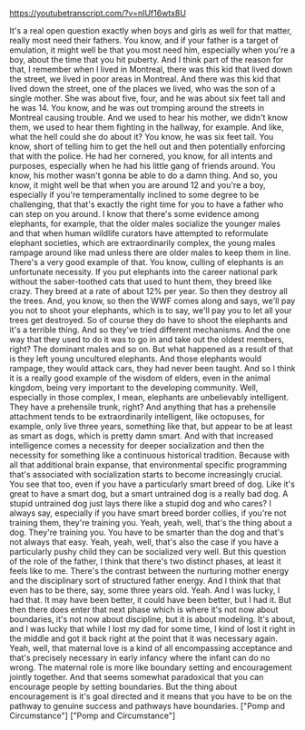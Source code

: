 https://youtubetranscript.com/?v=nIUf16wtx8U

 It's a real open question exactly when boys and girls as well for that matter, really most need their fathers. You know, and if your father is a target of emulation, it might well be that you most need him, especially when you're a boy, about the time that you hit puberty. And I think part of the reason for that, I remember when I lived in Montreal, there was this kid that lived down the street, we lived in poor areas in Montreal. And there was this kid that lived down the street, one of the places we lived, who was the son of a single mother. She was about five, four, and he was about six feet tall and he was 14. You know, and he was out tromping around the streets in Montreal causing trouble. And we used to hear his mother, we didn't know them, we used to hear them fighting in the hallway, for example. And like, what the hell could she do about it? You know, he was six feet tall. You know, short of telling him to get the hell out and then potentially enforcing that with the police. He had her cornered, you know, for all intents and purposes, especially when he had his little gang of friends around. You know, his mother wasn't gonna be able to do a damn thing. And so, you know, it might well be that when you are around 12 and you're a boy, especially if you're temperamentally inclined to some degree to be challenging, that that's exactly the right time for you to have a father who can step on you around. I know that there's some evidence among elephants, for example, that the older males socialize the younger males and that when human wildlife curators have attempted to reformulate elephant societies, which are extraordinarily complex, the young males rampage around like mad unless there are older males to keep them in line. There's a very good example of that. You know, culling of elephants is an unfortunate necessity. If you put elephants into the career national park without the saber-toothed cats that used to hunt them, they breed like crazy. They breed at a rate of about 12% per year. So then they destroy all the trees. And, you know, so then the WWF comes along and says, we'll pay you not to shoot your elephants, which is to say, we'll pay you to let all your trees get destroyed. So of course they do have to shoot the elephants and it's a terrible thing. And so they've tried different mechanisms. And the one way that they used to do it was to go in and take out the oldest members, right? The dominant males and so on. But what happened as a result of that is they left young uncultured elephants. And those elephants would rampage, they would attack cars, they had never been taught. And so I think it is a really good example of the wisdom of elders, even in the animal kingdom, being very important to the developing community. Well, especially in those complex, I mean, elephants are unbelievably intelligent. They have a prehensile trunk, right? And anything that has a prehensile attachment tends to be extraordinarily intelligent, like octopuses, for example, only live three years, something like that, but appear to be at least as smart as dogs, which is pretty damn smart. And with that increased intelligence comes a necessity for deeper socialization and then the necessity for something like a continuous historical tradition. Because with all that additional brain expanse, that environmental specific programming that's associated with socialization starts to become increasingly crucial. You see that too, even if you have a particularly smart breed of dog. Like it's great to have a smart dog, but a smart untrained dog is a really bad dog. A stupid untrained dog just lays there like a stupid dog and who cares? I always say, especially if you have smart breed border collies, if you're not training them, they're training you. Yeah, yeah, well, that's the thing about a dog. They're training you. You have to be smarter than the dog and that's not always that easy. Yeah, yeah, well, that's also the case if you have a particularly pushy child they can be socialized very well. But this question of the role of the father, I think that there's two distinct phases, at least it feels like to me. There's the contrast between the nurturing mother energy and the disciplinary sort of structured father energy. And I think that that even has to be there, say, some three years old. Yeah. And I was lucky, I had that. It may have been better, it could have been better, but I had it. But then there does enter that next phase which is where it's not now about boundaries, it's not now about discipline, but it is about modeling. It's about, and I was lucky that while I lost my dad for some time, I kind of lost it right in the middle and got it back right at the point that it was necessary again. Yeah, well, that maternal love is a kind of all encompassing acceptance and that's precisely necessary in early infancy where the infant can do no wrong. The maternal role is more like boundary setting and encouragement jointly together. And that seems somewhat paradoxical that you can encourage people by setting boundaries. But the thing about encouragement is it's goal directed and it means that you have to be on the pathway to genuine success and pathways have boundaries. ["Pomp and Circumstance"] ["Pomp and Circumstance"]
